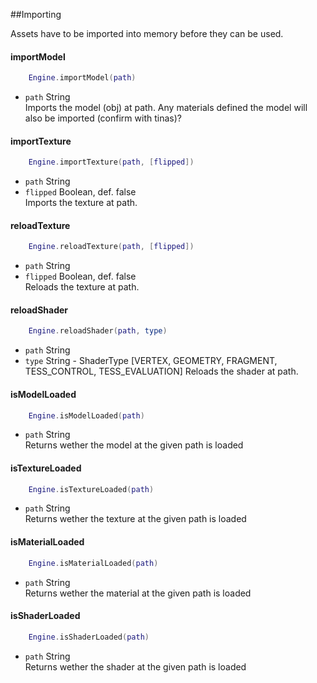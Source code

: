 ##Importing

Assets have to be imported into memory before they can be used.

#### importModel
```lua
	Engine.importModel(path)
```
* `path` String  
Imports the model (obj) at path. Any materials defined the model will also be imported (confirm with tinas)?

#### importTexture
```lua
	Engine.importTexture(path, [flipped])
```
* `path` String  
* `flipped` Boolean, def. false  
Imports the texture at path.

#### reloadTexture
```lua
	Engine.reloadTexture(path, [flipped])
```
* `path` String  
* `flipped` Boolean, def. false  
Reloads the texture at path.

#### reloadShader
```lua
	Engine.reloadShader(path, type)
```
* `path` String  
* `type` String - ShaderType [VERTEX, GEOMETRY, FRAGMENT, TESS_CONTROL, TESS_EVALUATION]
Reloads the shader at path.

#### isModelLoaded
```lua
	Engine.isModelLoaded(path)
```
* `path` String  
Returns wether the model at the given path is loaded

#### isTextureLoaded
```lua
	Engine.isTextureLoaded(path)
```
* `path` String  
Returns wether the texture at the given path is loaded

#### isMaterialLoaded
```lua
	Engine.isMaterialLoaded(path)
```
* `path` String  
Returns wether the material at the given path is loaded

#### isShaderLoaded
```lua
	Engine.isShaderLoaded(path)
```
* `path` String  
Returns wether the shader at the given path is loaded
